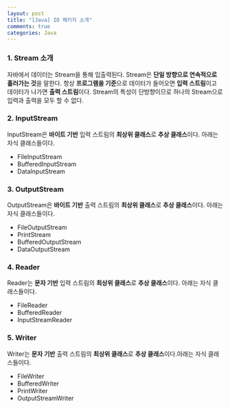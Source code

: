 ```yaml
---
layout: post
title: "[Java] IO 패키지 소개"
comments: true
categories: Java
---
```


### 1. Stream 소개
자바에서 데이터는 Stream을 통해 입출력된다. Stream은 **단일 방향으로 연속적으로 흘러가는 것**을 말한다. 항상 **프로그램을 기준**으로 데이터가 들어오면 **입력 스트림**이고 데이터가 나가면 **출력 스트림**이다. Stream의 특성이 단방향이므로 하나의 Stream으로 입력과 출력을 모두 할 수 없다.

### 2. InputStream
InputStream은 **바이트 기반** 입력 스트림의 **최상위 클래스**로 **추상 클래스**이다. 아래는 자식 클래스들이다.
- FileInputStream
- BufferedInputStream
- DataInputStream

### 3. OutputStream
OutputStream은 **바이트 기반** 출력 스트림의 **최상위 클래스**로 **추상 클래스**이다. 아래는 자식 클래스들이다.
- FileOutputStream
- PrintStream
- BufferedOutputStream
- DataOutputStream

### 4. Reader
Reader는 **문자 기반** 입력 스트림의 **최상위 클래스**로 **추상 클래스**이다. 아래는 자식 클래스들이다.
- FileReader
- BufferedReader
- InputStreamReader

### 5. Writer
Writer는 **문자 기반** 출력 스트림의 **최상위 클래스**로 **추상 클래스**이다.아래는 자식 클래스들이다.
- FileWriter
- BufferedWriter
- PrintWriter
- OutputStreamWriter